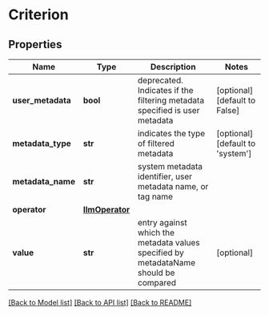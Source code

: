 # Criterion

## Properties
Name | Type | Description | Notes
------------ | ------------- | ------------- | -------------
**user_metadata** | **bool** | deprecated. Indicates if the filtering metadata specified is user metadata | [optional] [default to False]
**metadata_type** | **str** | indicates the type of filtered metadata | [optional] [default to 'system']
**metadata_name** | **str** | system metadata identifier, user metadata name, or tag name | 
**operator** | [**IlmOperator**](IlmOperator.md) |  | 
**value** | **str** | entry against which the metadata values specified by metadataName should be compared | [optional] 

[[Back to Model list]](../README.md#documentation-for-models) [[Back to API list]](../README.md#documentation-for-api-endpoints) [[Back to README]](../README.md)


